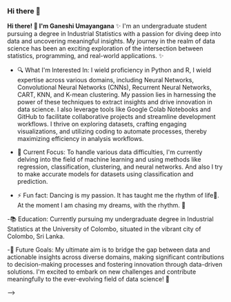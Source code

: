 ### Hi there 👋


**Hi there! 👋 I'm Ganeshi Umayangana** 
✨ I'm an undergraduate student pursuing a degree in Industrial Statistics with a passion for diving deep into data and uncovering meaningful insights. 
My journey in the realm of data science has been an exciting exploration of the intersection between statistics, programming, and real-world applications. ✨ 


- 🔍 What I'm Interested In:
I wield proficiency in Python and R, I wield expertise across various domains, including Neural Networks, Convolutional Neural Networks (CNNs), Recurrent Neural Networks, CART, KNN, and K-mean clustering. 
My passion lies in harnessing the power of these techniques to extract insights and drive innovation in data science. I also leverage tools like Google Colab Notebooks and GitHub to facilitate collaborative projects and streamline development workflows. 
I thrive on exploring datasets, crafting engaging visualizations, and utilizing coding to automate processes, thereby maximizing efficiency in analysis workflows.

- 🌱 Current Focus:
To handle various data difficulties, I'm currently delving into the field of machine learning and using methods like regression, classification, clustering, and neural networks.
And also I try to make accurate models for datasets using classification and prediction.

- ⚡ Fun fact: 
Dancing is my passion. It has taught me the rhythm of life💃. At the moment I am chasing my dreams, with the rhythm. 🌈

-📚 Education:
Currently pursuing my undergraduate degree in Industrial Statistics at the University of Colombo, situated in the vibrant city of Colombo, Sri Lanka.

-🚀 Future Goals: 
My ultimate aim is to bridge the gap between data and actionable insights across diverse domains, making significant contributions to decision-making processes and fostering innovation through data-driven solutions.
I'm excited to embark on new challenges and contribute meaningfully to the ever-evolving field of data science! 🌟

-->
